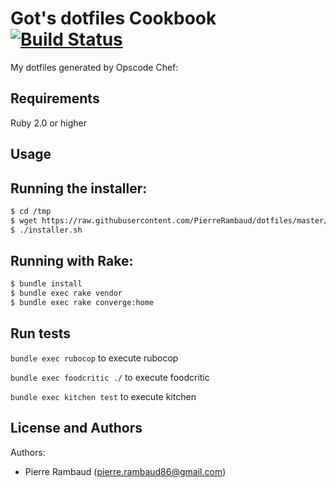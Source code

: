 Got's dotfiles Cookbook [![Build Status](https://travis-ci.org/PierreRambaud/dotfiles.svg?branch=master)](https://travis-ci.org/PierreRambaud/dotfiles)
================

My dotfiles generated by Opscode Chef: 

Requirements
------------
Ruby 2.0 or higher

Usage
-----

## Running the installer:

```bash
$ cd /tmp
$ wget https://raw.githubusercontent.com/PierreRambaud/dotfiles/master/installer.sh
$ ./installer.sh
```
## Running with Rake:

```bash
$ bundle install
$ bundle exec rake vendor
$ bundle exec rake converge:home
```

Run tests
---------

`bundle exec rubocop` to execute rubocop

`bundle exec foodcritic ./` to execute foodcritic

`bundle exec kitchen test` to execute kitchen

License and Authors
-------------------

Authors:

  - Pierre Rambaud (pierre.rambaud86@gmail.com)
